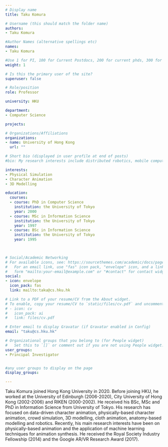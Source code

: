 ```yaml
---
# Display name
title: Taku Komura

# Username (this should match the folder name)
authors:
- Taku Komura

#Author Names (alternative spellings etc)
names:
- Taku Komura

#Use 1 for PI, 100 for Current Postdocs, 200 for current phds, 300 for current masters, 400 for current undergrads, 800 for alum postdocs, 810 for alum phds, 820 for alum masters, and 830 for alum undergrads, 900 for tools, 1000 for projects, 900 for tools, 1000 for projects
weight: 1

# Is this the primary user of the site?
superuser: false

# Role/position
role: Professor

university: HKU

department:
- Computer Science

projects:

# Organizations/Affiliations
organizations:
- name: University of Hong Kong
  url: ""

# Short bio (displayed in user profile at end of posts)
#bio: My research interests include distributed robotics, mobile computing and programmable matter.

interests:
- Physical Simulation
- Character Animation
- 3D Modelling

education:
  courses:
  - course: PhD in Computer Science
    institution: the University of Tokyo
    year: 2000
  - course: MSc in Information Science
    institution: the University of Tokyo
    year: 1997
  - course: BSc in Information Science
    institution: the University of Tokyo
    year: 1995
  


# Social/Academic Networking
# For available icons, see: https://sourcethemes.com/academic/docs/page-builder/#icons
#   For an email link, use "fas" icon pack, "envelope" icon, and a link in the
#   form "mailto:your-email@example.com" or "#contact" for contact widget.
social:
- icon: envelope
  icon_pack: fas
  link: mailto:taku@cs.hku.hk

# Link to a PDF of your resume/CV from the About widget.
# To enable, copy your resume/CV to `static/files/cv.pdf` and uncomment the lines below.
# - icon: cv
#   icon_pack: ai
#   link: files/cv.pdf

# Enter email to display Gravatar (if Gravatar enabled in Config)
email: "taku@cs.hku.hk"

# Organizational groups that you belong to (for People widget)
#   Set this to `[]` or comment out if you are not using People widget.
user_groups:
- Principal Investigator


#any user groups to display on the page
display_groups:

---
```


Taku Komura joined Hong Kong University in 2020. Before joining HKU, he worked at the University of Edinburgh (2006-2020), City University of Hong Kong (2002-2006) and RIKEN (2000-2002). He received his BSc, MSc and PhD in Information Science from University of Tokyo. His research has focused on data-driven character animation, physically-based character animation, crowd simulation, 3D modelling, cloth animation, anatomy-based modelling and robotics. Recently, his main research interests have been on physically-based animation and the application of machine learning techniques for animation synthesis. He received the Royal Society Industry Fellowship (2014) and the Google AR/VR Research Award (2017).
